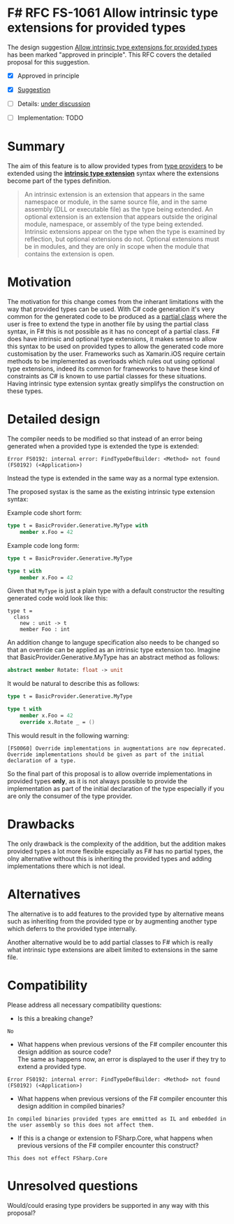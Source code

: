 # F# RFC FS-1061 Allow intrinsic type extensions for provided types

The design suggestion [Allow intrinsic type extensions for provided types](https://github.com/fsharp/fslang-suggestions/issues/509) has been marked "approved in principle".
This RFC covers the detailed proposal for this suggestion.

* [x] Approved in principle
* [x] [Suggestion](https://github.com/fsharp/fslang-suggestions/issues/509)
* [ ] Details: [under discussion](https://github.com/fsharp/fslang-design/issues/FILL-ME-IN)
* [ ] Implementation: TODO


# Summary
[summary]: #summary

The aim of this feature is to allow provided types from [type providers](https://docs.microsoft.com/en-us/dotnet/fsharp/tutorials/type-providers/) to be extended using the [**intrinsic type extension**](https://docs.microsoft.com/en-us/dotnet/fsharp/language-reference/type-extensions) syntax where the extensions become part of the types definition.  

>An intrinsic extension is an extension that appears in the same namespace or module, in the same source file, and in the same assembly (DLL or executable file) as the type being extended. An optional extension is an extension that appears outside the original module, namespace, or assembly of the type being extended. Intrinsic extensions appear on the type when the type is examined by reflection, but optional extensions do not. Optional extensions must be in modules, and they are only in scope when the module that contains the extension is open.

# Motivation
[motivation]: #motivation

The motivation for this change comes from the inherant limitations with the way that provided types can be used.  With C# code generation it's very common for the generated code to be produced as a [partial class](https://docs.microsoft.com/en-us/dotnet/csharp/programming-guide/classes-and-structs/partial-classes-and-methods) where the user is free to extend the type in another file by using the partial class syntax, in F# this is not possible as it has no concept of a partial class.  F# does have intrinsic and optional type extensions, it makes sense to allow this syntax to be used on provided types to allow the generated code more customisation by the user.  Frameworks such as Xamarin.iOS require certain methods to be implemented as overloads which rules out using optional type extensions, indeed its common for frameworks to have these kind of constraints as C# is known to use partial classes for these situations.  Having intrinsic type extension syntax greatly simplifys the construction on these types.  

# Detailed design
[design]: #detailed-design

The compiler needs to be modified so that instead of an error being generated when a provided type is extended the type is extended:

```
Error FS0192: internal error: FindTypeDefBuilder: <Method> not found (FS0192) (<Application>)
```

Instead the type is extended in the same way as a normal type extension.

The proposed systax is the same as the existing intrinsic type extension syntax:

Example code short form:

```fsharp
type t = BasicProvider.Generative.MyType with
    member x.Foo = 42
```

Example code long form:

```fsharp
type t = BasicProvider.Generative.MyType

type t with 
    member x.Foo = 42
```

Given that `MyType` is just a plain type with a default constructor the resulting generated code wold look like this:
```
type t =
  class
    new : unit -> t
    member Foo : int
```

An addition change to languge specification also needs to be changed so that an override can be applied as an intrinsic type extension too.   Imagine that BasicProvider.Generative.MyType has an abstract method as follows:

```fsharp
abstract member Rotate: float -> unit
```

It would be natural to describe this as follows:

```fsharp
type t = BasicProvider.Generative.MyType

type t with 
    member x.Foo = 42
    override x.Rotate _ = ()
```

This would result in the following warning:
```
[FS0060] Override implementations in augmentations are now deprecated. Override implementations should be given as part of the initial declaration of a type.
```

So the final part of this  proposal is to allow override implementations in provided types **only**, as it is not always possible to provide the implementation as part of the initial declaration of the type especially if you are only the consumer of the type provider. 

# Drawbacks
[drawbacks]: #drawbacks

The only drawback is the complexity of the addition, but the addition makes provided types a lot more flexible especially as F# has no partial types, the olny alternative without this is inheriting the provided types and adding implementations there which is not ideal.

# Alternatives
[alternatives]: #alternatives

The alternative is to add features to the provided type by alternative means such as inheriting from the provided type or by augmenting another type which deferrs to the provided type internally.  

Another alternative would be to add partial classes to F# which is really what intrinsic type extensions are albeit limited to extensions in the same file.

# Compatibility
[compatibility]: #compatibility

Please address all necessary compatibility questions:
* Is this a breaking change?  
```
No
```
* What happens when previous versions of the F# compiler encounter this design addition as source code?  
The same as happens now, an error is displayed to the user if they try to extend a provided type.
```
Error FS0192: internal error: FindTypeDefBuilder: <Method> not found (FS0192) (<Application>)
```
* What happens when previous versions of the F# compiler encounter this design addition in compiled binaries?  
```
In compiled binaries provided types are emmitted as IL and embedded in the user assembly so this does not affect them. 
```
* If this is a change or extension to FSharp.Core, what happens when previous versions of the F# compiler encounter this construct?  
```
This does not effect FSharp.Core
```

# Unresolved questions
[unresolved]: #unresolved-questions

Would/could erasing type providers be supported in any way with this proposal?

